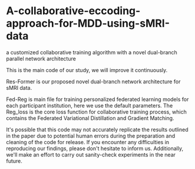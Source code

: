 # A-collaborative-eccoding-approach-for-MDD-using-sMRI-data
a customized collaborative training algorithm with a novel dual-branch parallel network architecture

This is the main code of our study, we will improve it continuously.

Res-Former is our proposed novel dual-branch network architecture for sMRI data.

Fed-Reg is main file for training personalized federated learning models for each participant institution, here we use the default parameters. The Reg_loss is the core loss function for collaborative training process, which contains the Federated Variational Distillation and Gradient Matching.

It's possible that this code may not accurately replicate the results outlined in the paper due to potential human errors during the preparation and cleaning of the code for release. If you encounter any difficulties in reproducing our findings, please don't hesitate to inform us. Additionally, we'll make an effort to carry out sanity-check experiments in the near future.
